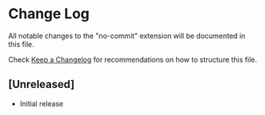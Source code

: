 # Change Log

All notable changes to the "no-commit" extension will be documented in this file.

Check [Keep a Changelog](http://keepachangelog.com/) for recommendations on how to structure this file.

## [Unreleased]

- Initial release